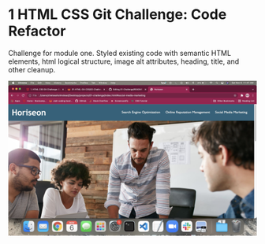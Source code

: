 # 1 HTML CSS Git Challenge: Code Refactor

Challenge for module one. Styled existing code with semantic HTML elements, html logical structure, image alt attributes, heading, title, and other cleanup. 


![ScreenShot](./assets/images/01-challenge.jpg)
